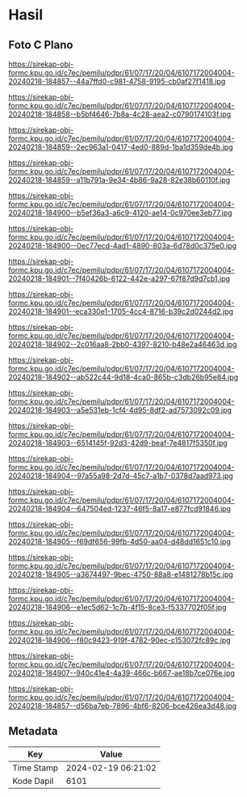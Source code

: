 # Hasil

## Foto C Plano

https://sirekap-obj-formc.kpu.go.id/c7ec/pemilu/pdpr/61/07/17/20/04/6107172004004-20240218-184857--44a7ffd0-c981-4758-9195-cb0af27f1418.jpg

https://sirekap-obj-formc.kpu.go.id/c7ec/pemilu/pdpr/61/07/17/20/04/6107172004004-20240218-184858--b5bf4646-7b8a-4c28-aea2-c0790174103f.jpg

https://sirekap-obj-formc.kpu.go.id/c7ec/pemilu/pdpr/61/07/17/20/04/6107172004004-20240218-184859--2ec963a1-0417-4ed0-889d-1ba1d359de4b.jpg

https://sirekap-obj-formc.kpu.go.id/c7ec/pemilu/pdpr/61/07/17/20/04/6107172004004-20240218-184859--a11b791a-9e34-4b86-9a28-82e38b60110f.jpg

https://sirekap-obj-formc.kpu.go.id/c7ec/pemilu/pdpr/61/07/17/20/04/6107172004004-20240218-184900--b5ef36a3-a6c9-4120-ae14-0c970ee3eb77.jpg

https://sirekap-obj-formc.kpu.go.id/c7ec/pemilu/pdpr/61/07/17/20/04/6107172004004-20240218-184900--0ec77ecd-4ad1-4890-803a-6d78d0c375e0.jpg

https://sirekap-obj-formc.kpu.go.id/c7ec/pemilu/pdpr/61/07/17/20/04/6107172004004-20240218-184901--7f40426b-6122-442e-a297-67f87d9d7cb1.jpg

https://sirekap-obj-formc.kpu.go.id/c7ec/pemilu/pdpr/61/07/17/20/04/6107172004004-20240218-184901--eca330e1-1705-4cc4-8716-b39c2d0244d2.jpg

https://sirekap-obj-formc.kpu.go.id/c7ec/pemilu/pdpr/61/07/17/20/04/6107172004004-20240218-184902--2c016aa8-2bb0-4397-8210-b48e2a46463d.jpg

https://sirekap-obj-formc.kpu.go.id/c7ec/pemilu/pdpr/61/07/17/20/04/6107172004004-20240218-184902--ab522c44-9d18-4ca0-865b-c3db26b95e84.jpg

https://sirekap-obj-formc.kpu.go.id/c7ec/pemilu/pdpr/61/07/17/20/04/6107172004004-20240218-184903--a5e531eb-1cf4-4d95-8df2-ad7573092c09.jpg

https://sirekap-obj-formc.kpu.go.id/c7ec/pemilu/pdpr/61/07/17/20/04/6107172004004-20240218-184903--6514145f-92d3-42d9-beaf-7e4817f5350f.jpg

https://sirekap-obj-formc.kpu.go.id/c7ec/pemilu/pdpr/61/07/17/20/04/6107172004004-20240218-184904--97a55a98-2d7d-45c7-a1b7-0378d7aad973.jpg

https://sirekap-obj-formc.kpu.go.id/c7ec/pemilu/pdpr/61/07/17/20/04/6107172004004-20240218-184904--647504ed-1237-46f5-8a17-e877fcd91846.jpg

https://sirekap-obj-formc.kpu.go.id/c7ec/pemilu/pdpr/61/07/17/20/04/6107172004004-20240218-184905--f69df656-99fb-4d50-aa04-d48dd1651c10.jpg

https://sirekap-obj-formc.kpu.go.id/c7ec/pemilu/pdpr/61/07/17/20/04/6107172004004-20240218-184905--a3674497-9bec-4750-88a8-e1481278b15c.jpg

https://sirekap-obj-formc.kpu.go.id/c7ec/pemilu/pdpr/61/07/17/20/04/6107172004004-20240218-184906--e1ec5d62-1c7b-4f15-8ce3-f5337702f05f.jpg

https://sirekap-obj-formc.kpu.go.id/c7ec/pemilu/pdpr/61/07/17/20/04/6107172004004-20240218-184906--f80c9423-919f-4782-90ec-c153072fc89c.jpg

https://sirekap-obj-formc.kpu.go.id/c7ec/pemilu/pdpr/61/07/17/20/04/6107172004004-20240218-184907--940c41e4-4a39-466c-b667-ae18b7ce076e.jpg

https://sirekap-obj-formc.kpu.go.id/c7ec/pemilu/pdpr/61/07/17/20/04/6107172004004-20240218-184857--d56ba7eb-7896-4bf6-8206-bce426ea3d48.jpg


## Metadata

| Key        | Value               |
| ---------- | ------------------- |
| Time Stamp | 2024-02-19 06:21:02 |
| Kode Dapil | 6101                |



